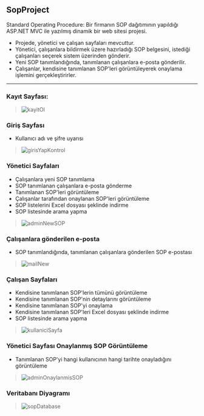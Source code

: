 ## SopProject
 Standard Operating Procedure: Bir firmanın SOP dağıtımının yapıldığı ASP.NET MVC ile yazılmış dinamik bir web sitesi projesi.
 
 - Projede, yönetici ve çalışan sayfaları mevcuttur. 
 - Yönetici, çalışanlara bildirmek üzere hazırladığı SOP belgesini, istediği çalışanları seçerek sistem üzerinden gönderir.
 - Yeni SOP tanımlandığında, tanımlanan çalışanlara e-posta gönderilir.
 - Çalışanlar, kendisine tanımlanan SOP'leri görüntüleyerek onaylama işlemini gerçekleştirirler.

-------------------------------------------------------------------------------------------------------------------------------------------------------------------

### Kayıt Sayfası:

> ![kayitOl](https://user-images.githubusercontent.com/46132459/118275269-e39e5800-b4ce-11eb-89a8-95d8091af5bc.gif)

### Giriş Sayfası 
  + Kullanıcı adı ve şifre uyarısı
  
> ![girisYapKontrol](https://user-images.githubusercontent.com/46132459/118275500-2829f380-b4cf-11eb-81fc-e9c230b8ced1.gif)

### Yönetici Sayfaları
  + Çalışanlara yeni SOP tanımlama
  + SOP tanımlanan çalışanlara e-posta gönderme
  + Tanımlanan SOP'leri görüntüleme
  + Çalışanlar tarafından onaylanan SOP'leri görüntüleme
  + SOP listelerini Excel dosyası şeklinde indirme
  + SOP listesinde arama yapma

> ![adminNewSOP](https://user-images.githubusercontent.com/46132459/118275887-ad150d00-b4cf-11eb-9bcd-1a4a1903a70d.gif)

### Çalışanlara gönderilen e-posta
  + SOP tanımlandığında, tanımlanan çalışanlara gönderilen SOP e-postası

> ![mailNew](https://user-images.githubusercontent.com/46132459/118276615-886d6500-b4d0-11eb-8faf-96aa44a5f3d2.jpg)

### Çalışan Sayfaları
  + Kendisine tanımlanan SOP'lerin tümünü görüntüleme
  + Kendisine tanımlanan SOP'nin detaylarını görüntüleme
  + Kendisine tanımlanan SOP'yi onaylama
  + Kendisine tanımlanan SOP'leri Excel dosyası şeklinde indirme
  + SOP listesinde arama yapma

> ![kullaniciSayfa](https://user-images.githubusercontent.com/46132459/118276940-ea2dcf00-b4d0-11eb-95bd-9f594a18a6d4.gif)

### Yönetici Sayfası Onaylanmış SOP Görüntüleme
  + Tanımlanan SOP'yi hangi kullanıcının hangi tarihte onayladığını görüntüleme

> ![adminOnaylanmisSOP](https://user-images.githubusercontent.com/46132459/118277415-717b4280-b4d1-11eb-80be-f113bbe9ff06.gif) 
 
### Veritabanı Diyagramı

> ![sopDatabase](https://user-images.githubusercontent.com/46132459/118291097-df2e6b00-b4df-11eb-8d89-4c5bf7392bb6.PNG)

